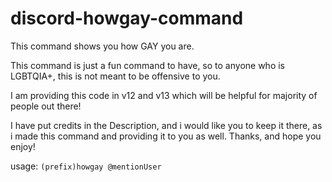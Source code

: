 # discord-howgay-command
This command shows you how GAY you are.

This command is just a fun command to have, so to anyone who is LGBTQIA+, this is not meant to be offensive to you. 

I am providing this code in v12 and v13 which will be helpful for majority of people out there! 

I have put credits in the Description, and i would like you to keep it there, as i made this command and providing it to you as well. Thanks, and hope you enjoy!

usage: `(prefix)howgay @mentionUser`
